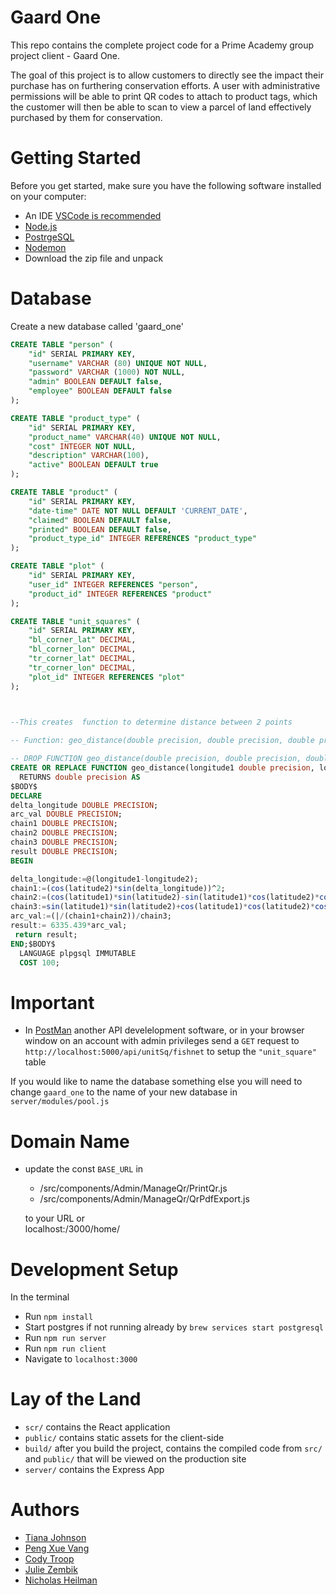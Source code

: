 
# Gaard One
This repo contains  the complete project code for a Prime Academy group project client - Gaard One.

The goal of this project is to allow customers to directly see the impact their purchase has on furthering conservation efforts.  A user with administrative permissions will be able to print QR codes to attach to product tags, which the customer will then be able to scan to view a parcel of land effectively purchased by them for conservation. 
 


# Getting Started
Before you get started, make sure you have the following software installed on your computer:

* An IDE [VSCode is recommended](https://code.visualstudio.com/)
* [Node.js](https://nodejs.org/en/)
* [PostrgeSQL](https://www.postgresql.org/)
* [Nodemon](https://nodemon.io/)
* Download the zip file and unpack


# Database 


Create a new database called 'gaard_one'

```SQL
CREATE TABLE "person" (
    "id" SERIAL PRIMARY KEY,
    "username" VARCHAR (80) UNIQUE NOT NULL,
    "password" VARCHAR (1000) NOT NULL,
    "admin" BOOLEAN DEFAULT false,
	"employee" BOOLEAN DEFAULT false
);

CREATE TABLE "product_type" (
	"id" SERIAL PRIMARY KEY,
	"product_name" VARCHAR(40) UNIQUE NOT NULL,
	"cost" INTEGER NOT NULL,
	"description" VARCHAR(100),
	"active" BOOLEAN DEFAULT true
);

CREATE TABLE "product" (
	"id" SERIAL PRIMARY KEY,
	"date-time" DATE NOT NULL DEFAULT 'CURRENT_DATE',
	"claimed" BOOLEAN DEFAULT false,
	"printed" BOOLEAN DEFAULT false,
	"product_type_id" INTEGER REFERENCES "product_type"
);

CREATE TABLE "plot" (
	"id" SERIAL PRIMARY KEY,
	"user_id" INTEGER REFERENCES "person",
	"product_id" INTEGER REFERENCES "product"
);

CREATE TABLE "unit_squares" (
	"id" SERIAL PRIMARY KEY,
	"bl_corner_lat" DECIMAL,
	"bl_corner_lon" DECIMAL,
	"tr_corner_lat" DECIMAL,
	"tr_corner_lon" DECIMAL,
	"plot_id" INTEGER REFERENCES "plot"
);



--This creates  function to determine distance between 2 points
  
-- Function: geo_distance(double precision, double precision, double precision, double precision)

-- DROP FUNCTION geo_distance(double precision, double precision, double precision, double precision);
CREATE OR REPLACE FUNCTION geo_distance(longitude1 double precision, longitude2 double precision, latitude1 double precision, latitude2 double precision)
  RETURNS double precision AS
$BODY$
DECLARE 
delta_longitude DOUBLE PRECISION;
arc_val DOUBLE PRECISION;
chain1 DOUBLE PRECISION;
chain2 DOUBLE PRECISION;
chain3 DOUBLE PRECISION;
result DOUBLE PRECISION;
BEGIN

delta_longitude:=@(longitude1-longitude2);
chain1:=(cos(latitude2)*sin(delta_longitude))^2;
chain2:=(cos(latitude1)*sin(latitude2)-sin(latitude1)*cos(latitude2)*cos(delta_longitude))^2;
chain3:=sin(latitude1)*sin(latitude2)+cos(latitude1)*cos(latitude2)*cos(delta_longitude);
arc_val:=(|/(chain1+chain2))/chain3;
result:= 6335.439*arc_val;
 return result;
END;$BODY$
  LANGUAGE plpgsql IMMUTABLE
  COST 100;
```
# Important
* In [PostMan](https://www.getpostman.com/) another API develelopment software,
or in your browser window on an account with admin privileges
send a `GET` request to `http://localhost:5000/api/unitSq/fishnet` to setup the `"unit_square"` table


If you would like to name the database something else you will need to change `gaard_one` to the name of your new database in `server/modules/pool.js`

# Domain Name
* update the const `BASE_URL` in 
   - /src/components/Admin/ManageQr/PrintQr.js 
   - /src/components/Admin/ManageQr/QrPdfExport.js

  to your URL or <br>
 	localhost:/3000/home/

 
 
# Development Setup
In the terminal 

* Run `npm install`
* Start postgres if not running already by `brew services start postgresql`
* Run  `npm run server`
* Run `npm run client`
* Navigate to `localhost:3000`

# Lay of the Land

* `scr/` contains the React application
* `public/` contains static assets for the client-side
* `build/` after you build the project, contains the compiled code from `src/` and `public/` that will be viewed on the production site
* `server/` contains the Express App


# Authors

* [Tiana Johnson](https://github.com/TianaJohnson)
* [Peng Xue Vang](https://github.com/TianaJohnson)
* [Cody Troop](https://github.com/RAGSOOK)
* [Julie Zembik](https://github.com/juliezembik)
* [Nicholas Heilman](https://github.com/NicholasHeilman)




 



